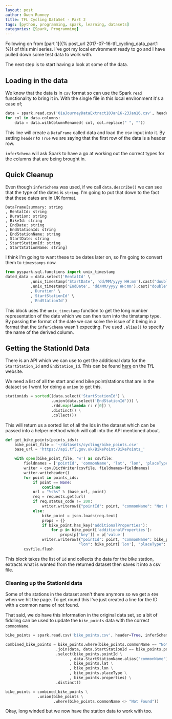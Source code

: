 ```yaml
---
layout: post
author: Owen Rumney
title: TFL Cycling DataSet - Part 2
tags: [python, programming, spark, learning, datasets]
categories: [Spark, Programming]
---
```


Following on from [part 1]({% post_url 2017-07-16-tfl_cycling_data_part1 %}) of this mini series. I've got my local environment ready to go and I have pulled down some test data to work with.

The next step is to start having a look at some of the data.

## Loading in the data

We know that the data is in `csv` format so can use the Spark `read` functionality to bring it in. With the single file in this local environment it's a case of;

```python
data = spark.read.csv('01aJourneyDataExtract10Jan16-23Jan16.csv', header=True, inferSchema=True)
for col in data.columns:
    data = data.withColumnRenamed( col, col.replace(" ", ""))
```

This line will create a `DataFrame` called data and load the csv input into it. By setting `header` to `True` we are saying that the first row of the data is a header row.

`inferSchema` will ask Spark to have a go at working out the correct types for the columns that are being brought in.

## Quick Cleanup

Even though `inferSchema` was used, if we call `data.describe()` we can see that the type of the dates is `string`. I'm going to put that down to the fact that these dates are in UK format.

```
DataFrame[summary: string
, RentalId: string
, Duration: string
, BikeId: string
, EndDate: string
, EndStationId: string
, EndStationName: string
, StartDate: string
, StartStationId: string
, StartStationName: string]
```

I think I'm going to want these to be dates later on, so I'm going to convert them to `timestamps` now.

```python
from pyspark.sql.functions import unix_timestamp
dated_data = data.select('RentalId' \
           ,unix_timestamp('StartDate', 'dd/MM/yyyy HH:mm').cast("double").cast("timestamp").alias('StartDate') \
           ,unix_timestamp('EndDate', 'dd/MM/yyyy HH:mm').cast("double").cast("timestamp").alias('EndDate') \
           ,'Duration' \
           ,'StartStationId' \
           ,'EndStationId')
```

This block uses the `unix_timestamp` function to get the long number representation of the date which we can then turn into the timstamp type. By passing the format of the date we can solve the issue of it being in a format that the `inferSchema` wasn't expecting. I've used `.alias()` to specify the name of the derived column.

## Getting the StationId Data

There is an API which we can use to get the additional data for the `StartStation_Id` and `EndStation_Id`. This can be found [here](https://api.tfl.gov.uk/swagger/ui/index.html?url=/swagger/docs/v1#!/BikePoint/BikePoint_Get) on the TfL website.

We need a list of all the start and end bike point/stations that are in the dataset so I went for doing a `union` to get this.

```python
stationids = sorted((data.select('StartStationId') \
                    .union(data.select('EndStationId'))) \
                    .rdd.map(lambda r: r[0]) \
                    .distinct() \
                    .collect())
```

This will return us a sorted list of all the Ids in the dataset which can be passed into a helper method which will call into the API mentioned about.

```python
def get_bike_points(points_ids):
    bike_point_file = '~/datasets/cycling/bike_points.csv'
    base_url = 'https://api.tfl.gov.uk/BikePoint/BikePoints_'

    with open(bike_point_file, 'w') as csvfile:
        fieldnames = ['pointId', 'commonName', 'lat', 'lon', 'placeType', 'properties']
        writer = csv.DictWriter(csvfile, fieldnames=fieldnames)
        writer.writeheader()
        for point in points_ids:
            if point == None:
                continue
            url = "%s%s" % (base_url, point)
            req = requests.get(url)
            if req.status_code != 200:
                writer.writerow({"pointId": point, "commonName": "Not Found"})
            else:
                bike_point = json.loads(req.text)
                props = {}
                if bike_point.has_key('additionalProperties'):
                    for p in bike_point['additionalProperties']:
                        props[p['key']] = p['value']
                writer.writerow({"pointId": point, "commonName": bike_point['commonName'], "lat": bike_point['lat'], \
                                "lon": bike_point['lon'], "placeType": bike_point['placeType'], 'properties': props})
        csvfile.flush
```

This block takes the list of `Id` and collects the data for the bike station, extracts what is wanted from the returned dataset then saves it into a csv file.

### Cleaning up the StationId data

Some of the stations in the dataset aren't there anymore so we get a `404` when we hit the page. To get round this I've just created a line for the ID with a common name of not found.

That said, we do have this information in the original data set, so a bit of fiddling can be used to update the `bike_points` data with the correct `commonName`.

```python
bike_points = spark.read.csv('bike_points.csv', header=True, inferSchema=True)

combined_bike_points = bike_points.where(bike_points.commonName == "Not Found") \
                      .join(data, data.StartStationId == bike_points.pointId)\
                      .select(bike_points.pointId \
                            , data.StartStationName.alias("commonName") \
                            , bike_points.lat \
                            , bike_points.lon \
                            , bike_points.placeType \
                            , bike_points.properties) \
                      .distinct()

bike_points = combined_bike_points \
              .union(bike_points \
                     .where(bike_points.commonName <> "Not Found"))
```

Okay, long winded but we now have the station data to work with too.

